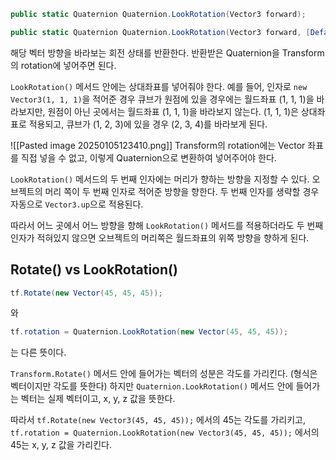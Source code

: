 ```c#
public static Quaternion Quaternion.LookRotation(Vector3 forward);
```
```c#
public static Quaternion Quaternion.LookRotation(Vector3 forward, [DefaultValue("Vector3.up")] Vector3 upwards);
```

해당 벡터 방향을 바라보는 회전 상태를 반환한다.
반환받은 Quaternion을 Transform의 rotation에 넣어주면 된다.

`LookRotation()` 메서드 안에는 상대좌표를 넣어줘야 한다.
예를 들어, 인자로 `new Vector3(1, 1, 1)`을 적어준 경우 큐브가 원점에 있을 경우에는 월드좌표 (1, 1, 1)을 바라보지만, 원점이 아닌 곳에서는 월드좌표 (1, 1, 1)을 바라보지 않는다.
(1, 1, 1)은 상대좌표로 적용되고, 큐브가 (1, 2, 3)에 있을 경우 (2, 3, 4)를 바라보게 된다.

![[Pasted image 20250105123410.png]]
Transform의 rotation에는 Vector 좌표를 직접 넣을 수 없고, 이렇게 Quaternion으로 변환하여 넣어주어야 한다.

`LookRotation()` 메서드의 두 번째 인자에는 머리가 향하는 방향을 지정할 수 있다.
오브젝트의 머리 쪽이 두 번째 인자로 적어준 방향을 향한다. 두 번째 인자를 생략할 경우 자동으로 `Vector3.up`으로 적용된다.

따라서 어느 곳에서 어느 방향을 향해 `LookRotation()` 메서드를 적용하더라도 두 번째 인자가 적혀있지 않으면 오브젝트의 머리쪽은 월드좌표의 위쪽 방향을 향하게 된다.

## Rotate() vs LookRotation()

```c#
tf.Rotate(new Vector(45, 45, 45));
```
와
```c#
tf.rotation = Quaternion.LookRotation(new Vector(45, 45, 45));
```
는 다른 뜻이다.

`Transform.Rotate()` 메서드 안에 들어가는 벡터의 성분은 각도를 가리킨다. (형식은 벡터이지만 각도를 뜻한다)
하지만 `Quaternion.LookRotation()` 메서드 안에 들어가는 벡터는 실제 벡터이고, x, y, z 값을 뜻한다.

따라서 `tf.Rotate(new Vector3(45, 45, 45));` 에서의 45는 각도를 가리키고, `tf.rotation = Quaternion.LookRotation(new Vector3(45, 45, 45));` 에서의 45는 x, y, z 값을 가리킨다.